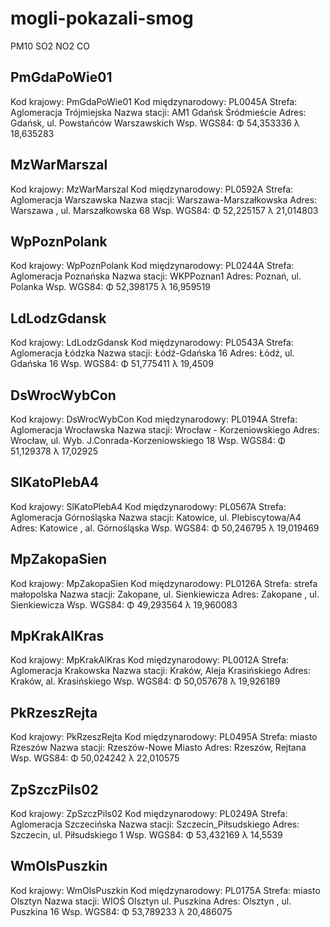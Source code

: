 # mogli-pokazali-smog

PM10
SO2
NO2
CO

## PmGdaPoWie01
Kod krajowy: PmGdaPoWie01
Kod międzynarodowy: PL0045A
Strefa: Aglomeracja Trójmiejska
Nazwa stacji: AM1 Gdańsk Śródmieście
Adres: Gdańsk, ul. Powstańców Warszawskich
Wsp. WGS84: Φ 54,353336 λ 18,635283

## MzWarMarszal
Kod krajowy: MzWarMarszal
Kod międzynarodowy: PL0592A
Strefa: Aglomeracja Warszawska
Nazwa stacji: Warszawa-Marszałkowska
Adres: Warszawa , ul. Marszałkowska 68
Wsp. WGS84: Φ 52,225157 λ 21,014803

## WpPoznPolank
Kod krajowy: WpPoznPolank
Kod międzynarodowy: PL0244A
Strefa: Aglomeracja Poznańska
Nazwa stacji: WKPPoznan1
Adres: Poznań, ul. Polanka
Wsp. WGS84: Φ 52,398175 λ 16,959519

## LdLodzGdansk
Kod krajowy: LdLodzGdansk
Kod międzynarodowy: PL0543A
Strefa: Aglomeracja Łódzka
Nazwa stacji: Łódź-Gdańska 16
Adres: Łódź, ul. Gdańska 16
Wsp. WGS84: Φ 51,775411 λ 19,4509

## DsWrocWybCon
Kod krajowy: DsWrocWybCon
Kod międzynarodowy: PL0194A
Strefa: Aglomeracja Wrocławska
Nazwa stacji: Wrocław - Korzeniowskiego
Adres: Wrocław, ul. Wyb. J.Conrada-Korzeniowskiego 18
Wsp. WGS84: Φ 51,129378 λ 17,02925

## SlKatoPlebA4
Kod krajowy: SlKatoPlebA4
Kod międzynarodowy: PL0567A
Strefa: Aglomeracja Górnośląska
Nazwa stacji: Katowice, ul. Plebiscytowa/A4
Adres: Katowice , al. Górnośląska
Wsp. WGS84: Φ 50,246795 λ 19,019469

## MpZakopaSien
Kod krajowy: MpZakopaSien
Kod międzynarodowy: PL0126A
Strefa: strefa małopolska
Nazwa stacji: Zakopane, ul. Sienkiewicza
Adres: Zakopane , ul. Sienkiewicza
Wsp. WGS84: Φ 49,293564 λ 19,960083

## MpKrakAlKras
Kod krajowy: MpKrakAlKras
Kod międzynarodowy: PL0012A
Strefa: Aglomeracja Krakowska
Nazwa stacji: Kraków, Aleja Krasińskiego
Adres: Kraków, al. Krasińskiego
Wsp. WGS84: Φ 50,057678 λ 19,926189

## PkRzeszRejta
Kod krajowy: PkRzeszRejta
Kod międzynarodowy: PL0495A
Strefa: miasto Rzeszów
Nazwa stacji: Rzeszów-Nowe Miasto
Adres: Rzeszów, Rejtana
Wsp. WGS84: Φ 50,024242 λ 22,010575

## ZpSzczPils02
Kod krajowy: ZpSzczPils02
Kod międzynarodowy: PL0249A
Strefa: Aglomeracja Szczecińska
Nazwa stacji: Szczecin_Piłsudskiego
Adres: Szczecin, ul. Piłsudskiego 1
Wsp. WGS84: Φ 53,432169 λ 14,5539

## WmOlsPuszkin
Kod krajowy: WmOlsPuszkin
Kod międzynarodowy: PL0175A
Strefa: miasto Olsztyn
Nazwa stacji: WIOŚ Olsztyn ul. Puszkina
Adres: Olsztyn , ul. Puszkina 16
Wsp. WGS84: Φ 53,789233 λ 20,486075
